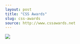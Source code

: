 ```yaml
---
layout: post
title: "CSS Awards"
slug: css-awards
source: http://www.cssawards.net
---
```


<img src="/screenshots/css-awards.jpg">

